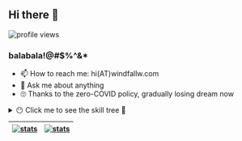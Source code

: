 <h2>Hi there 👋</h2>

<p align="left"> <img src="https://komarev.com/ghpvc/?username=windfallw&label=Profile%20views&color=0e75b6&style=for-the-badge" alt="profile views" /> </p>

<h3>balabala!@#$%^&*</h3>

<!-- - 🌱 I’m currently learning ... -->
- 📫 How to reach me: hi(AT)windfallw.com
- 💬 Ask me about anything
- 🙄 Thanks to the zero-COVID policy, gradually losing dream now

<!-- - 🔭 I’m currently working on ...
- 🌱 I’m currently learning ...
- 👯 I’m looking to collaborate on ...
- 🤔 I’m looking for help with ...
- 💬 Ask me about ...
- 📫 How to reach me: ...
- 😄 Pronouns: ...
- ⚡ Fun fact: ... -->

<details>
    <summary> 😶 Click me to see the skill tree 🌳 </summary>

<h3 align="left">Programming Languages</h3>
<p align="left">
    <img src="https://raw.githubusercontent.com/devicons/devicon/master/icons/c/c-original.svg" alt="c" width="40" height="40" />
    <img src="https://raw.githubusercontent.com/devicons/devicon/master/icons/cplusplus/cplusplus-original.svg" alt="cplusplus" width="40" height="40" />
    <img src="https://raw.githubusercontent.com/devicons/devicon/master/icons/python/python-original.svg" alt="python" width="40" height="40" />
    <img src="https://raw.githubusercontent.com/devicons/devicon/master/icons/bash/bash-original.svg" alt="bash" width="40" height="40" />
    <img src="https://raw.githubusercontent.com/devicons/devicon/master/icons/php/php-original.svg" alt="php" width="40" height="40" />
    <img src="https://raw.githubusercontent.com/devicons/devicon/master/icons/javascript/javascript-original.svg" alt="javascript" width="40" height="40" />
</p>


<h3 align="left">Embedded Development</h3>
<p align="left">
    <img src="https://raw.githubusercontent.com/simple-icons/simple-icons/master/icons/micropython.svg" alt="micropython" width="40" height="40" />
    <img src="https://raw.githubusercontent.com/devicons/devicon/master/icons/raspberrypi/raspberrypi-original.svg" alt="raspberrypi" width="40" height="40" />
    <img src="https://raw.githubusercontent.com/devicons/devicon/master/icons/arduino/arduino-original-wordmark.svg" alt="arduino" width="40" height="40" />
    <img src="https://raw.githubusercontent.com/simple-icons/simple-icons/master/icons/espressif.svg" alt="espressif" width="40" height="40" />
    <img src="https://raw.githubusercontent.com/simple-icons/simple-icons/master/icons/stmicroelectronics.svg" alt="stmicroelectronics" width="40" height="40" />
</p>


<h3 align="left">Frontend & Backend & Web Servers & Databases</h3>
<p align="left">
    <img src="https://raw.githubusercontent.com/devicons/devicon/master/icons/vuejs/vuejs-original.svg" alt="vuejs" width="40" height="40" />
    <img src="https://raw.githubusercontent.com/devicons/devicon/master/icons/vuetify/vuetify-original.svg" alt="vuetify" width="40" height="40" />
    <img src="https://raw.githubusercontent.com/devicons/devicon/master/icons/bootstrap/bootstrap-original.svg" alt="vuetify" width="40" height="40" />
    <img src="https://raw.githubusercontent.com/hexojs/site/master/source/logo.svg" alt="hexo" width="40" height="40" />
    <img src="https://cdn.jsdelivr.net/gh/devicons/devicon/icons/nodejs/nodejs-original-wordmark.svg" alt="nodejs" width="40" height="40" />
    <img src="https://raw.githubusercontent.com/devicons/devicon/master/icons/flask/flask-original.svg" alt="flask" width="40" height="40" />
    <img src="https://raw.githubusercontent.com/devicons/devicon/master/icons/nginx/nginx-original.svg" alt="nginx" width="40" height="40" />
    <img src="https://raw.githubusercontent.com/caddyserver/website/master/src/resources/images/caddy-logo.svg" alt="caddy" width="40" height="40" />
    <img src="https://raw.githubusercontent.com/devicons/devicon/master/icons/mysql/mysql-original-wordmark.svg" alt="mysql" width="40" height="40" />
    <img src="https://raw.githubusercontent.com/devicons/devicon/master/icons/sqlite/sqlite-original-wordmark.svg" alt="sqlite" width="40" height="40" />
</p>


<h3 align="left">Programming Tools & Firmware & OS</h3>
<p align="left">
    <img src="https://raw.githubusercontent.com/devicons/devicon/master/icons/vscode/vscode-original.svg" alt="vscode" width="40" height="40" />
    <img src="https://raw.githubusercontent.com/simple-icons/simple-icons/develop/icons/pycharm.svg" alt="pycharm" width="40" height="40" />
    <img src="https://raw.githubusercontent.com/simple-icons/simple-icons/develop/icons/webstorm.svg" alt="webstorm" width="40" height="40" />
    <img src="https://raw.githubusercontent.com/simple-icons/simple-icons/develop/icons/phpstorm.svg" alt="phpstorm" width="40" height="40" />
    <img src="https://raw.githubusercontent.com/simple-icons/simple-icons/develop/icons/clion.svg" alt="clion" width="40" height="40" />
    <img src="https://raw.githubusercontent.com/devicons/devicon/master/icons/git/git-original.svg" alt="git" width="40" height="40" />
    <img src="https://raw.githubusercontent.com/Homebrew/brew.sh/master/assets/img/homebrew.svg" alt="homebrew" width="40" height="40" />
    <img src="https://raw.githubusercontent.com/MarlinFirmware/Marlin/2.1.x/buildroot/share/pixmaps/logo/marlin.svg" alt="marlin" width="40" height="40" />
    <img src="https://raw.githubusercontent.com/simple-icons/simple-icons/master/icons/openwrt.svg" alt="openwrt" width="40" height="40" />
    <img src="https://raw.githubusercontent.com/devicons/devicon/master/icons/debian/debian-original.svg" alt="debian" width="40" height="40" />
    <img src="https://raw.githubusercontent.com/devicons/devicon/master/icons/ubuntu/ubuntu-plain.svg" alt="ubuntu" width="40" height="40" />
    <img src="https://raw.githubusercontent.com/simple-icons/simple-icons/master/icons/proxmox.svg" alt="proxmox" width="40" height="40" />
    <img src="https://raw.githubusercontent.com/simple-icons/simple-icons/master/icons/windows.svg" alt="windows" width="40" height="40" />
    <img src="https://raw.githubusercontent.com/simple-icons/simple-icons/master/icons/macos.svg" alt="macos" width="40" height="40" />
</p>

</details>

| <a href="https://github.com/anuraghazra/github-readme-stats"><img align="center" src="https://github-readme-stats.vercel.app/api?username=windfallw&count_private=true&show_icons=true&hide_border=true" alt="stats" /></a> | <a href="https://github.com/denvercoder1/github-readme-streak-stats"><img align="center" src="https://github-readme-streak-stats.herokuapp.com/?user=windfallw&hide_border=true" alt="stats" /></a> |
| ------------- | ------------- |
